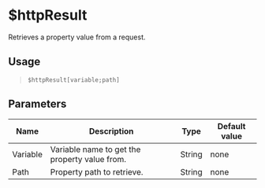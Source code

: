 # $httpResult
Retrieves a property value from a request.
## Usage
> `$httpResult[variable;path]`
## Parameters
|   Name   |                  Description                  |  Type  | Default value |
|----------|-----------------------------------------------|--------|---------------|
| Variable | Variable name to get the property value from. | String | none          |
| Path     | Property path to retrieve.                    | String | none          |
